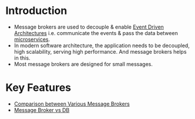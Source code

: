 # Introduction
- Message brokers are used to decouple & enable [Event Driven Architectures](EventDrivenArchitecture/Readme.md) i.e. communicate the events & pass the data between [microservices](../5_MicroServicesSOA/Readme.md).
- In modern software architecture, the application needs to be decoupled, high scalability, serving high performance. And message brokers helps in this.
- Most message brokers are designed for small messages.

# Key Features
- [Comparison between Various Message Brokers](KafkaVsRabbitMQVsSQSVsSNS.md)
- [Message Broker vs DB](MessageBrokerVsDB.md)